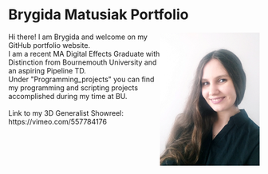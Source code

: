  # Brygida Matusiak Portfolio 








<img src="https://github.com/Brydzia96/Projects/blob/main/images/photo.jpg" align="right" width="200px"/>
  Hi there! I am Brygida and welcome on my GitHub portfolio website.  <br/> I am a recent MA Digital Effects Graduate with Distinction from Bournemouth University and an aspiring Pipeline TD. <br/>
  Under "Programming_projects" you can find my programming and scripting projects accomplished during my time at BU. <br/>
  <br/>
 Link to my 3D Generalist Showreel: <br/>
 https://vimeo.com/557784176 

<br clear="right"/>
